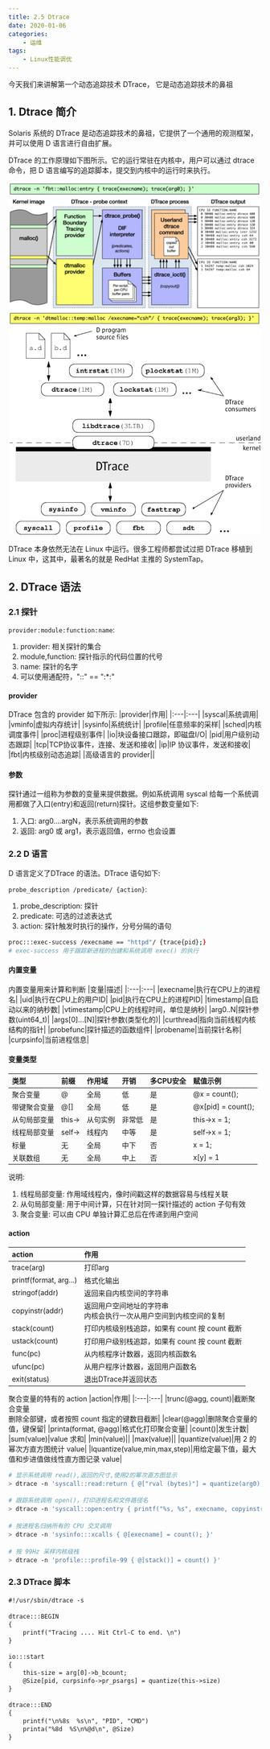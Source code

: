 ```yaml
---
title: 2.5 Dtrace
date: 2020-01-06
categories:
    - 运维
tags:
    - Linux性能调优
---
```

今天我们来讲解第一个动态追踪技术 DTrace， 它是动态追踪技术的鼻祖
<!-- more -->

## 1. Dtrace 简介
Solaris 系统的 DTrace 是动态追踪技术的鼻祖，它提供了一个通用的观测框架，并可以使用 D 语言进行自由扩展。

DTrace 的工作原理如下图所示。它的运行常驻在内核中，用户可以通过 dtrace 命令，把 D 语言编写的追踪脚本，提交到内核中的运行时来执行。

![dtrace_structure](/images/linux_pf/dtrace_structure.png)
![dtrace_arch](/images/linux_pf/dtrace_arch.png)

DTrace 本身依然无法在 Linux 中运行。很多工程师都尝试过把 DTrace 移植到 Linux 中，这其中，最著名的就是 RedHat 主推的 SystemTap。

## 2. DTrace 语法
### 2.1 探针
`provider:module:function:name`:
1. provider: 相关探针的集合
2. module,function: 探针指示的代码位置的代号
3. name: 探针的名字
4. 可以使用通配符，"::" == ":*:"

#### provider
DTrace 包含的 provider 如下所示:
|provider|作用|
|:---|:---|
|syscal|系统调用|
|vminfo|虚拟内存统计|
|sysinfo|系统统计|
|profile|任意频率的采样|
|sched|内核调度事件|
|proc|进程级别事件|
|io|块设备接口跟踪，即磁盘I/O|
|pid|用户级别动态跟踪|
|tcp|TCP协议事件，连接、发送和接收|
|ip|IP 协议事件，发送和接收|
|fbt|内核级别动态追踪|
|高级语言的 provider||

#### 参数
探针通过一组称为参数的变量来提供数据。例如系统调用 syscal 给每一个系统调用都做了入口(entry)和返回(return)探针。这组参数变量如下:
1. 入口: arg0....argN，表示系统调用的参数
2. 返回: arg0 或 arg1，表示返回值，errno 也会设置

### 2.2 D 语言
D 语言定义了DTrace 的语法。DTrace 语句如下:

`probe_description /predicate/ {action}`:
1. probe_description: 探针
2. predicate: 可选的过滤表达式
3. action: 探针触发时执行的操作，分号分隔的语句

```bash
proc:::exec-success /execname == "httpd"/ {trace{pid};}
# exec-success 用于跟踪新进程的创建和系统调用 exec() 的执行
```

#### 内置变量
内置变量用来计算和判断
|变量|描述|
|:---|:---|
|execname|执行在CPU上的进程名|
|uid|执行在CPU上的用户ID|
|pid|执行在CPU上的进程PID|
|timestamp|自启动以来的纳秒数|
|vtimestamp|CPU上的线程时间，单位是纳秒|
|arg0..N|探针参数(uint64_t)|
|args[0]...[N]|探针参数(类型化的)|
|curthread|指向当前线程内核结构的指针|
|probefunc|探针描述的函数组件|
|probename|当前探针名称|
|curpsinfo|当前进程信息|

#### 变量类型
|类型|前缀|作用域|开销|多CPU安全|赋值示例|
|:---|:---|:---|:---|:---|:---|
|聚合变量|@|全局|低|是|@x = count();|
|带键聚合变量|@[]|全局|低|是|@x[pid] = count();|
|从句局部变量|this->|从句实例|非常低|是|this->x = 1;|
|线程局部变量|self->|线程内|中等|是|self->x = 1;|
|标量|无|全局|中下|否|x = 1;|
|关联数组|无|全局|中上|否|x[y] = 1|

说明:
1. 线程局部变量: 作用域线程内，像时间戳这样的数据容易与线程关联
2. 从句局部变量: 用于中间计算，只在针对同一探针描述的 action 子句有效
3. 聚合变量: 可以由 CPU 单独计算汇总后在传递到用户空间

#### action
|action|作用|
|:---|:---|
|trace(arg)|打印arg|
|printf(format, arg...)|格式化输出|
|stringof(addr)|返回来自内核空间的字符串|
|copyinstr(addr)|返回用户空间地址的字符串<br>内核会执行一次从用户空间到内核空间的复制|
|stack(count)|打印内核级别栈追踪，如果有 count 按 count 截断|
|ustack(count)|打印用户级别栈追踪，如果有 count 按 count 截断|
|func(pc)|从内核程序计数器，返回内核函数名|
|ufunc(pc)|从用户程序计数器，返回用户函数名|
|exit(status)|退出DTrace并返回状态|

聚合变量的特有的 action
|action|作用|
|:---|:---|
|trunc(@agg, count)|截断聚合变量<br>删除全部键，或者按照 count 指定的键数目截断|
|clear(@agg)|删除聚合变量的值，键保留|
|printa(format, @agg)|格式化打印聚合变量|
|count()|发生计数|
|sum(value)|value 求和|
|min(value)||
|max(value)||
|quantize(value)|用 2 的幂次方直方图统计 value|
|lquantize(value,min,max,step)|用给定最下值，最大值和步进值做线性直方图记录 value|

```bash
# 显示系统调用 read(),返回的尺寸,使用2的幂次直方图显示
> dtrace -n 'syscall::read:return { @["rval (bytes)"] = quantize(arg0); }'

# 跟踪系统调用 open()，打印进程名和文件路径名
> dtrace -n 'syscall::open:entry { printf("%s, %s", execname, copyinstr(arg0)); }'

# 按进程名归纳所有的 CPU 交叉调用
> dtrace -n 'sysinfo:::xcalls { @[execname] = count(); }'

# 按 99Hz 采样内核级栈
> dtrace -n 'profile:::profile-99 { @[stack()] = count() }'
```

### 2.3 DTrace 脚本
```
#!/usr/sbin/dtrace -s

dtrace:::BEGIN
{
    printf("Tracing .... Hit Ctrl-C to end. \n")
}

io:::start
{
    this-size = arg[0]->b_bcount;
    @Size[pid, curpsinfo->pr_psargs] = quantize(this->size)
}

dtrace:::END
{
    printf("\n%8s  %s\n", "PID", "CMD")
    printa("%8d  %S\n%@d\n", @Size)
}
```
